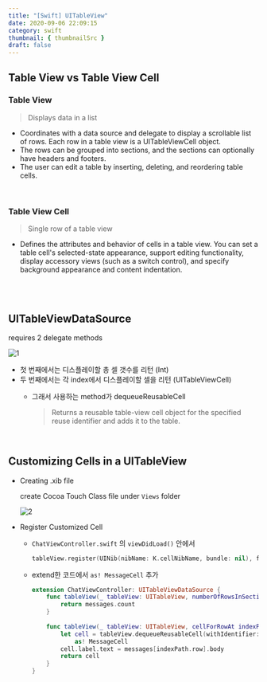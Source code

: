 ```yaml
---
title: "[Swift] UITableView"
date: 2020-09-06 22:09:15
category: swift
thumbnail: { thumbnailSrc }
draft: false
---
```


## Table View vs Table View Cell

### Table View

> Displays data in a list

- Coordinates with a data source and delegate to display a scrollable list of rows. Each row in a table view is a UITableViewCell object.
- The rows can be grouped into sections, and the sections can optionally have headers and footers.
- The user can edit a table by inserting, deleting, and reordering table cells.

<br/>

### Table View Cell

> Single row of a table view

- Defines the attributes and behavior of cells in a table view. You can set a table cell's selected-state appearance, support editing functionality, display accessory views (such as a switch control), and specify background appearance and content indentation.

<br/>

<br/>

## UITableViewDataSource


requires 2 delegate methods

![1](https://user-images.githubusercontent.com/45819975/92326455-65f79200-f08d-11ea-9088-098b91ce1397.png)

- 첫 번째에서는 디스플레이할 총 셀 갯수를 리턴 (Int)
- 두 번째에서는 각 index에서 디스플레이할 셀을 리턴 (UITableViewCell)
    - 그래서 사용하는 method가 dequeueReusableCell

        > Returns a reusable table-view cell object for the specified reuse identifier and adds it to the table.

<br/>

## Customizing Cells in a UITableView


- Creating .xib file

    create Cocoa Touch Class file under `Views` folder

    ![2](https://user-images.githubusercontent.com/45819975/92326454-642dce80-f08d-11ea-89f3-18962f84758d.png)

- Register Customized Cell
    - `ChatViewController.swift` 의 `viewDidLoad()` 안에서

        ```swift
        tableView.register(UINib(nibName: K.cellNibName, bundle: nil), forCellReuseIdentifier: K.cellIdentifier)
        ```

    - extend한 코드에서 `as! MessageCell` 추가

        ```swift
        extension ChatViewController: UITableViewDataSource {
            func tableView(_ tableView: UITableView, numberOfRowsInSection section: Int) -> Int {
                return messages.count
            }
            
            func tableView(_ tableView: UITableView, cellForRowAt indexPath: IndexPath) -> UITableViewCell {
                let cell = tableView.dequeueReusableCell(withIdentifier: K.cellIdentifier, for: indexPath)
                    as! MessageCell
                cell.label.text = messages[indexPath.row].body
                return cell
            }
        }
        ```

<br/>